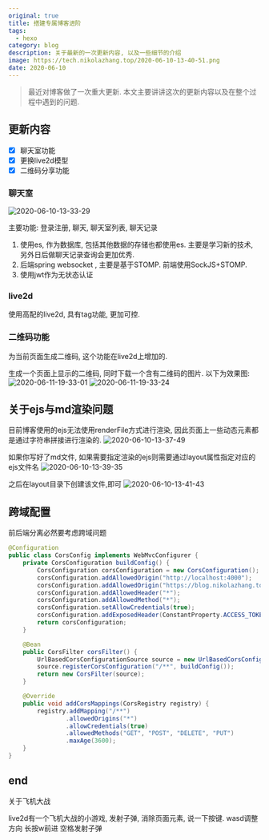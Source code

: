 ```yaml
---
original: true
title: 搭建专属博客进阶
tags:
  - hexo
category: blog
description: 关于最新的一次更新内容, 以及一些细节的介绍
image: https://tech.nikolazhang.top/2020-06-10-13-40-51.png
date: 2020-06-10
---
```



> 最近对博客做了一次重大更新. 本文主要讲讲这次的更新内容以及在整个过程中遇到的问题.

## 更新内容

- [x] 聊天室功能
- [x] 更换live2d模型
- [x] 二维码分享功能

### 聊天室

![2020-06-10-13-33-29](https://tech.nikolazhang.top/2020-06-10-13-33-29.png)

主要功能: 登录注册, 聊天, 聊天室列表, 聊天记录

1. 使用es, 作为数据库, 包括其他数据的存储也都使用es. 主要是学习新的技术, 另外日后做聊天记录查询会更加优秀.
2. 后端spring websocket , 主要是基于STOMP. 前端使用SockJS+STOMP.
3. 使用jwt作为无状态认证

### live2d

使用高配的live2d, 具有tag功能, 更加可控.

### 二维码功能

为当前页面生成二维码, 这个功能在live2d上增加的.

生成一个页面上显示的二维码, 同时下载一个含有二维码的图片.
以下为效果图:
![2020-06-11-19-33-01](https://tech.nikolazhang.top/2020-06-11-19-33-01.png)
![2020-06-11-19-33-24](https://tech.nikolazhang.top/2020-06-11-19-33-24.png)

## 关于ejs与md渲染问题

目前博客使用的ejs无法使用renderFile方式进行渲染, 因此页面上一些动态元素都是通过字符串拼接进行渲染的.
![2020-06-10-13-37-49](https://tech.nikolazhang.top/2020-06-10-13-37-49.png)

如果你写好了md文件, 如果需要指定渲染的ejs则需要通过layout属性指定对应的ejs文件名
![2020-06-10-13-39-35](https://tech.nikolazhang.top/2020-06-10-13-39-35.png)

之后在layout目录下创建该文件,即可
![2020-06-10-13-41-43](https://tech.nikolazhang.top/2020-06-10-13-41-43.png)

## 跨域配置

前后端分离必然要考虑跨域问题

```java
@Configuration
public class CorsConfig implements WebMvcConfigurer {
    private CorsConfiguration buildConfig() {
        CorsConfiguration corsConfiguration = new CorsConfiguration();
        corsConfiguration.addAllowedOrigin("http://localhost:4000");
        corsConfiguration.addAllowedOrigin("https://blog.nikolazhang.top");
        corsConfiguration.addAllowedHeader("*");
        corsConfiguration.addAllowedMethod("*");
        corsConfiguration.setAllowCredentials(true);
        corsConfiguration.addExposedHeader(ConstantProperty.ACCESS_TOKEN);
        return corsConfiguration;
    }

    @Bean
    public CorsFilter corsFilter() {
        UrlBasedCorsConfigurationSource source = new UrlBasedCorsConfigurationSource();
        source.registerCorsConfiguration("/**", buildConfig());
        return new CorsFilter(source);
    }

    @Override
    public void addCorsMappings(CorsRegistry registry) {
        registry.addMapping("/**")
                .allowedOrigins("*")
                .allowCredentials(true)
                .allowedMethods("GET", "POST", "DELETE", "PUT")
                .maxAge(3600);
    }
}
```

## end

关于飞机大战

live2d有一个飞机大战的小游戏, 发射子弹, 消除页面元素, 说一下按键.
wasd调整方向
长按w前进
空格发射子弹
